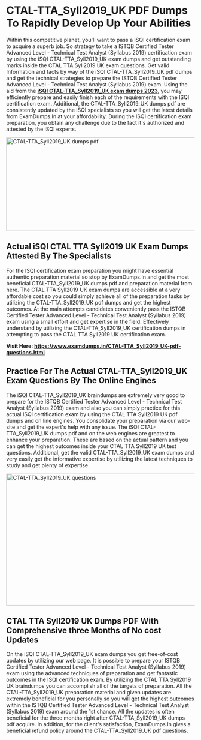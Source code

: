 <h1><strong>CTAL-TTA_Syll2019_UK PDF Dumps To Rapidly Develop Up Your Abilities</strong></h1>
<p>Within this competitive planet, you'll want to pass a ISQI certification exam to acquire a superb job. So strategy to take a ISTQB Certified Tester Advanced Level - Technical Test Analyst (Syllabus 2019) certification exam by using the iSQI CTAL-TTA_Syll2019_UK exam dumps and get outstanding marks inside the CTAL TTA Syll2019 UK exam questions. Get valid Information and facts by way of the iSQI CTAL-TTA_Syll2019_UK pdf dumps and get the technical strategies to prepare the ISTQB Certified Tester Advanced Level - Technical Test Analyst (Syllabus 2019) exam. Using the aid from the <strong><a href="https://www.examdumps.in/CTAL-TTA_Syll2019_UK-pdf-questions.html">iSQI CTAL-TTA_Syll2019_UK exam dumps 2023</a></strong>, you may efficiently prepare and easily finish each of the requirements with the ISQI certification exam. Additional, the CTAL-TTA_Syll2019_UK dumps pdf are consistently updated by the iSQI specialists so you will get the latest details from ExamDumps.In at your affordability. During the ISQI certification exam preparation, you obtain any challenge due to the fact it's authorized and attested by the iSQI experts.</p>
<p><img src="https://i.ibb.co/zxJwW90/Copy-of-Online-Classes-Twitter-header-post-Made-with-Poster-My-Wall-1.png" alt="CTAL-TTA_Syll2019_UK dumps pdf" width="750" height="250" /></p>
<h2><strong>Actual iSQI CTAL TTA Syll2019 UK Exam Dumps Attested By The Specialists</strong></h2>
<p>For the ISQI certification exam preparation you might have essential authentic preparation material so stop by ExamDumps.In and get the most beneficial CTAL-TTA_Syll2019_UK dumps pdf and preparation material from here. The CTAL TTA Syll2019 UK exam dumps are accessible at a very affordable cost so you could simply achieve all of the preparation tasks by utilizing the CTAL-TTA_Syll2019_UK pdf dumps and get the highest outcomes. At the main attempts candidates conveniently pass the ISTQB Certified Tester Advanced Level - Technical Test Analyst (Syllabus 2019) exam using a small effort and get expertise in the field. Effectively understand by utilizing the CTAL-TTA_Syll2019_UK certification dumps in attempting to pass the CTAL TTA Syll2019 UK certification exam.</p>
<p><strong>Visit Here:&nbsp;<a href="https://www.examdumps.in/CTAL-TTA_Syll2019_UK-pdf-questions.html">https://www.examdumps.in/CTAL-TTA_Syll2019_UK-pdf-questions.html</a></strong></p>
<h2><strong>Practice For The Actual CTAL-TTA_Syll2019_UK Exam Questions By The Online Engines</strong></h2>
<p>The iSQI CTAL-TTA_Syll2019_UK braindumps are extremely very good to prepare for the ISTQB Certified Tester Advanced Level - Technical Test Analyst (Syllabus 2019) exam and also you can simply practice for this actual ISQI certification exam by using the CTAL TTA Syll2019 UK pdf dumps and on line engines. You consolidate your preparation via our web-site and get the expert's help with any issue. The iSQI CTAL-TTA_Syll2019_UK dumps pdf and on the web engines are greatest to enhance your preparation. These are based on the actual pattern and you can get the highest outcomes inside your CTAL TTA Syll2019 UK test questions. Additional, get the valid CTAL-TTA_Syll2019_UK exam dumps and very easily get the informative expertise by utilizing the latest techniques to study and get plenty of expertise.</p>
<p><a href="https://www.examdumps.in/CTAL-TTA_Syll2019_UK-pdf-questions.html"><img src="https://i.ibb.co/QkNtdwY/Copy-of-Zoom-Online-Classes-Facebook-Share-Po-Made-with-Poster-My-Wall-1.jpg" alt="CTAL-TTA_Syll2019_UK questions" width="670" height="352" /></a></p>
<h2><strong>CTAL TTA Syll2019 UK Dumps PDF With Comprehensive three Months of No cost Updates</strong></h2>
<p>On the iSQI CTAL-TTA_Syll2019_UK exam dumps you get free-of-cost updates by utilizing our web page. It is possible to prepare your ISTQB Certified Tester Advanced Level - Technical Test Analyst (Syllabus 2019) exam using the advanced techniques of preparation and get fantastic outcomes in the ISQI certification exam. By utilizing the CTAL TTA Syll2019 UK braindumps you can accomplish all of the targets of preparation. All the CTAL-TTA_Syll2019_UK preparation material and given updates are extremely beneficial for you personally so you will get the highest outcomes within the ISTQB Certified Tester Advanced Level - Technical Test Analyst (Syllabus 2019) exam around the 1st chance. All the updates is often beneficial for the three months right after CTAL-TTA_Syll2019_UK dumps pdf acquire. In addition, for the client's satisfaction, ExamDumps.In gives a beneficial refund policy around the CTAL-TTA_Syll2019_UK pdf questions.</p>
